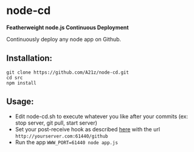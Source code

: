 node-cd
=======

**Featherweight node.js Continuous Deployment**

Continuously deploy any node app on Github.

## Installation: 

	git clone https://github.com/A21z/node-cd.git
	cd src
	npm install

## Usage:

* Edit node-cd.sh to execute whatever you like after your commits (ex: stop server, git pull, start server)
* Set your post-receive hook as described [here](https://help.github.com/articles/post-receive-hooks) with the url `http://yourserver.com:61440/github`
* Run the app
	`WWW_PORT=61440 node app.js`